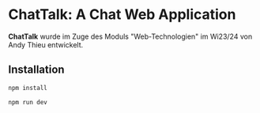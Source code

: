 # ChatTalk: A Chat Web Application
**ChatTalk** wurde im Zuge des Moduls "Web-Technologien" im Wi23/24 von Andy Thieu entwickelt.

## Installation

```bash
npm install
```

```bash
npm run dev
```
